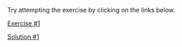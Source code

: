Try attempting the exercise by clicking on the links below.

[Exercise #1](https://codesandbox.io/s/usecontext-exercise-1-5jeop)

[Solution #1](https://codesandbox.io/s/usecontext-exercise-1-solution-1ci6q)
